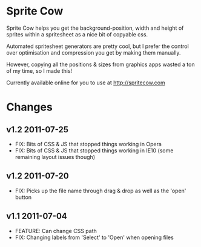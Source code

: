 Sprite Cow
==========

Sprite Cow helps you get the background-position, width and height of sprites within a spritesheet as a nice bit of copyable css.

Automated spritesheet generators are pretty cool, but I prefer the control over optimisation and compression you get by making them manually.

However, copying all the positions & sizes from graphics apps wasted a ton of my time, so I made this!

Currently available online for you to use at http://spritecow.com

Changes
=======

v1.2 2011-07-25
---------------

* FIX: Bits of CSS & JS that stopped things working in Opera
* FIX: Bits of CSS & JS that stopped things working in IE10 (some remaining layout issues though)

v1.2 2011-07-20
---------------

* FIX: Picks up the file name through drag & drop as well as the 'open' button

v1.1 2011-07-04
---------------

* FEATURE: Can change CSS path
* FIX: Changing labels from 'Select' to 'Open' when opening files